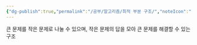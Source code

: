 ```yaml
---
{"dg-publish":true,"permalink":"/공부/알고리즘/최적 부분 구조/","noteIcon":""}
---
```


큰 문제를 작은 문제로 나눌 수 있으며, 작은 문제의 답을 모아 큰 문제를 해결할 수 있는 구조